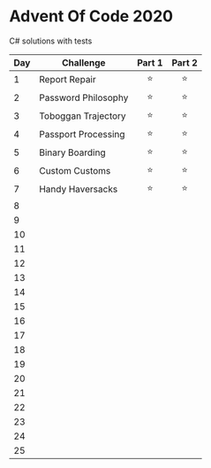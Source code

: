 # Advent Of Code 2020
C# solutions with tests

| Day |    Challenge         | Part 1 | Part 2 |
| --- |   -------------      | :---: | :---: |
| 1   | Report Repair        |   ⭐   |  ⭐  |
| 2   | Password Philosophy  |   ⭐   |  ⭐  |
| 3   | Toboggan Trajectory  |   ⭐   |  ⭐  |
| 4   | Passport Processing  |   ⭐   |  ⭐  |
| 5   | Binary Boarding      |   ⭐   |  ⭐  |
| 6   | Custom Customs       |   ⭐   |  ⭐  |
| 7   | Handy Haversacks     |   ⭐   |  ⭐  |
| 8   |                      |         |      |
| 9   |                      |         |      |
| 10  |                      |         |      |
| 11  |                      |         |      |
| 12  |                      |         |      |
| 13  |                      |         |      |
| 14  |                      |         |      |
| 15  |                      |         |      |
| 16  |                      |         |      |
| 17  |                      |         |      |
| 18  |                      |         |      |
| 19  |                      |         |      |
| 20  |                      |         |      |
| 21  |                      |         |      |
| 22  |                      |         |      |
| 23  |                      |         |      |
| 24  |                      |         |      |
| 25  |                      |         |      |
